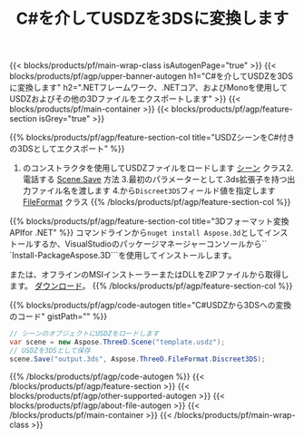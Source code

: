 ﻿---
title: C#を介してUSDZを3DSに変換します 
description: .NETAPIを使用してUSDZおよびその他の3Dファイルを変換します
url: /ja/net/conversion/usdz-to-3ds/
family: 3d
platformtag: net
feature: conversion
informat: USDZ
outformat: 3DS
otherformats: OBJ PDF FBX RVM GLTF DRC ASE DXF 
---
{{< blocks/products/pf/main-wrap-class isAutogenPage="true" >}}
{{< blocks/products/pf/agp/upper-banner-autogen h1="C#を介してUSDZを3DSに変換します" h2=".NETフレームワーク、.NETコア、およびMonoを使用してUSDZおよびその他の3Dファイルをエクスポートします" >}}
{{< blocks/products/pf/main-container >}}
{{< blocks/products/pf/agp/feature-section isGrey="true" >}}

{{% blocks/products/pf/agp/feature-section-col title="USDZシーンをC#付きの3DSとしてエクスポート" %}}
1. のコンストラクタを使用してUSDZファイルをロードします [シーン](https://apireference.aspose.com/3d/net/aspose.threed/scene) クラス2.電話する [Scene.Save](https://apireference.aspose.com/3d/net/aspose.threed/scene/methods/save/index) 方法
3.最初のパラメーターとして.3ds拡張子を持つ出力ファイル名を渡します
4.から`Discreet3DS`フィールド値を指定します [FileFormat](https://apireference.aspose.com/3d/net/aspose.threed/fileformat/fields/index) クラス
{{% /blocks/products/pf/agp/feature-section-col %}}

{{% blocks/products/pf/agp/feature-section-col title="3Dフォーマット変換APIfor .NET" %}}
コマンドラインから```nuget install Aspose.3d```としてインストールするか、VisualStudioのパッケージマネージャーコンソールから`` `Install-PackageAspose.3D```を使用してインストールします。

または、オフラインのMSIインストーラーまたはDLLをZIPファイルから取得します。 [ダウンロード](https://downloads.aspose.com/3d/net)。
{{% /blocks/products/pf/agp/feature-section-col %}}

{{% blocks/products/pf/agp/code-autogen title="C#USDZから3DSへの変換のコード" gistPath="" %}}
```cs
// シーンのオブジェクトにUSDZをロードします 
var scene = new Aspose.ThreeD.Scene("template.usdz");
// USDZを3DSとして保存 
scene.Save("output.3ds", Aspose.ThreeD.FileFormat.Discreet3DS);

```
{{% /blocks/products/pf/agp/code-autogen %}}
{{< /blocks/products/pf/agp/feature-section >}}
{{< blocks/products/pf/agp/other-supported-autogen >}}
{{< blocks/products/pf/agp/about-file-autogen >}}
{{< /blocks/products/pf/main-container >}}
{{< /blocks/products/pf/main-wrap-class >}}